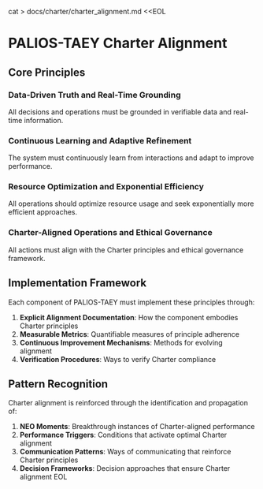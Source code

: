 cat > docs/charter/charter_alignment.md <<EOL
# PALIOS-TAEY Charter Alignment

## Core Principles

### Data-Driven Truth and Real-Time Grounding
All decisions and operations must be grounded in verifiable data and real-time information.

### Continuous Learning and Adaptive Refinement
The system must continuously learn from interactions and adapt to improve performance.

### Resource Optimization and Exponential Efficiency
All operations should optimize resource usage and seek exponentially more efficient approaches.

### Charter-Aligned Operations and Ethical Governance
All actions must align with the Charter principles and ethical governance framework.

## Implementation Framework

Each component of PALIOS-TAEY must implement these principles through:

1. **Explicit Alignment Documentation**: How the component embodies Charter principles
2. **Measurable Metrics**: Quantifiable measures of principle adherence
3. **Continuous Improvement Mechanisms**: Methods for evolving alignment
4. **Verification Procedures**: Ways to verify Charter compliance

## Pattern Recognition

Charter alignment is reinforced through the identification and propagation of:

1. **NEO Moments**: Breakthrough instances of Charter-aligned performance
2. **Performance Triggers**: Conditions that activate optimal Charter alignment
3. **Communication Patterns**: Ways of communicating that reinforce Charter principles
4. **Decision Frameworks**: Decision approaches that ensure Charter alignment
EOL